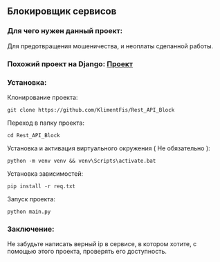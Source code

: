 ## Блокировщик сервисов

### Для чего нужен данный проект:
Для предотвращения мошеничества, и неоплаты сделанной работы.

### Похожий проект на Django: [Проект](https://github.com/KlimentFis/I_don-t_faith_you/)

### Установка:

Клонирование проекта:
```shell
git clone https://github.com/KlimentFis/Rest_API_Block
```

Переход в папку проекта:
```shell
cd Rest_API_Block
```

Установка и активация виртуального окружения ( Не обязательно ):
```shell
python -m venv venv && venv\Scripts\activate.bat
```

Установка зависимостей:
```shell
pip install -r req.txt
```

Запуск проекта:
```shell
python main.py
```

### Заключение:

Не забудьте написать верный ip в сервисе, в котором хотите, с помощью этого проекта, проверять его доступность.